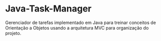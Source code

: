 # Java-Task-Manager
Gerenciador de tarefas implementado em Java para treinar conceitos de Orientação a Objetos usando a arquitetura MVC para organização do projeto.
